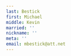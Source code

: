 ```yaml
---
last: Bestick
first: Michael
middle: Kevin
married: ''
nickname: ''
meta: ''
email: mbestick@att.net
---
```

